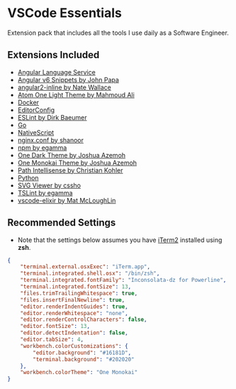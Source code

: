 # VSCode Essentials
Extension pack that includes all the tools I use daily as a Software Engineer.

## Extensions Included
- [Angular Language Service](https://marketplace.visualstudio.com/items?itemName=Angular.ng-template)
- [Angular v6 Snippets by John Papa](https://marketplace.visualstudio.com/items?itemName=johnpapa.Angular2)
- [angular2-inline by Nate Wallace](https://marketplace.visualstudio.com/items?itemName=natewallace.angular2-inline)
- [Atom One Light Theme by Mahmoud Ali](https://marketplace.visualstudio.com/items?itemName=akamud.vscode-theme-onelight)
- [Docker](https://marketplace.visualstudio.com/items?itemName=PeterJausovec.vscode-docker)
- [EditorConfig](https://marketplace.visualstudio.com/items?itemName=EditorConfig.EditorConfig)
- [ESLint by Dirk Baeumer](https://marketplace.visualstudio.com/items?itemName=dbaeumer.vscode-eslint)
- [Go](https://marketplace.visualstudio.com/items?itemName=ms-vscode.Go)
- [NativeScript](https://marketplace.visualstudio.com/items?itemName=Telerik.nativescript)
- [nginx.conf by shanoor](https://marketplace.visualstudio.com/items?itemName=shanoor.vscode-nginx)
- [npm by egamma](https://marketplace.visualstudio.com/items?itemName=eg2.vscode-npm-script)
- [One Dark Theme by Joshua Azemoh](https://marketplace.visualstudio.com/items?itemName=azemoh.theme-onedark)
- [One Monokai Theme by Joshua Azemoh](https://marketplace.visualstudio.com/items?itemName=azemoh.one-monokai)
- [Path Intellisense by Christian Kohler](https://marketplace.visualstudio.com/items?itemName=christian-kohler.path-intellisense)
- [Python](https://marketplace.visualstudio.com/items?itemName=ms-python.python)
- [SVG Viewer by cssho](https://marketplace.visualstudio.com/items?itemName=cssho.vscode-svgviewer)
- [TSLint by egamma](https://marketplace.visualstudio.com/items?itemName=eg2.tslint)
- [vscode-elixir by Mat McLoughLin](https://marketplace.visualstudio.com/items?itemName=mjmcloug.vscode-elixir)

## Recommended Settings
- Note that the settings below assumes you have [iTerm2](https://www.iterm2.com/) installed using **zsh**.
```json
{
    "terminal.external.osxExec": "iTerm.app",
    "terminal.integrated.shell.osx": "/bin/zsh",
    "terminal.integrated.fontFamily": "Inconsolata-dz for Powerline",
    "terminal.integrated.fontSize": 13,
    "files.trimTrailingWhitespace": true,
    "files.insertFinalNewline": true,
    "editor.renderIndentGuides": true,
    "editor.renderWhitespace": "none",
    "editor.renderControlCharacters": false,
    "editor.fontSize": 13,
    "editor.detectIndentation": false,
    "editor.tabSize": 4,
    "workbench.colorCustomizations": {
        "editor.background": "#16181D",
        "terminal.background": "#202020"
    },
    "workbench.colorTheme": "One Monokai"
}
```
